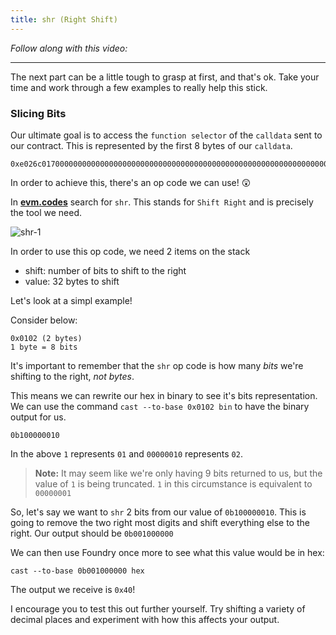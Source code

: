 ```yaml
---
title: shr (Right Shift)
---
```


_Follow along with this video:_

---

The next part can be a little tough to grasp at first, and that's ok. Take your time and work through a few examples to really help this stick.

### Slicing Bits

Our ultimate goal is to access the `function selector` of the `calldata` sent to our contract. This is represented by the first 8 bytes of our `calldata`.

```
0xe026c0170000000000000000000000000000000000000000000000000000000000000001
```

In order to achieve this, there's an op code we can use! 😲

In [**evm.codes**](https://www.evm.codes/?fork=shanghai) search for `shr`. This stands for `Shift Right` and is precisely the tool we need.

![shr-1](/formal-verification-1/14-shr/shr-1.png)

In order to use this op code, we need 2 items on the stack

- shift: number of bits to shift to the right
- value: 32 bytes to shift

Let's look at a simpl example!

Consider below:

```
0x0102 (2 bytes)
1 byte = 8 bits
```

It's important to remember that the `shr` op code is how many _bits_ we're shifting to the right, _not bytes_.

This means we can rewrite our hex in binary to see it's bits representation. We can use the command `cast --to-base 0x0102 bin` to have the binary output for us.

```
0b100000010
```

In the above `1` represents `01` and `00000010` represents `02`.

> **Note:** It may seem like we're only having 9 bits returned to us, but the value of `1` is being truncated. `1` in this circumstance is equivalent to `00000001`

So, let's say we want to `shr` 2 bits from our value of `0b100000010`. This is going to remove the two right most digits and shift everything else to the right. Our output should be `0b001000000`

We can then use Foundry once more to see what this value would be in hex:

```
cast --to-base 0b001000000 hex
```

The output we receive is `0x40`!

I encourage you to test this out further yourself. Try shifting a variety of decimal places and experiment with how this affects your output.
